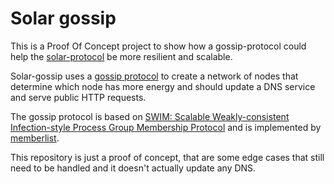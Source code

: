 # Solar gossip

This is a Proof Of Concept project to show how a gossip-protocol could help the [solar-protocol](https://github.com/alexnathanson/solar-protocol) be more resilient and scalable.

Solar-gossip uses a [gossip protocol](https://en.wikipedia.org/wiki/Gossip_protocol) to create a network of nodes that determine which node has more energy and should update a DNS service and serve public HTTP requests.

The gossip protocol is based on [SWIM: Scalable Weakly-consistent Infection-style Process Group Membership Protocol](https://research.cs.cornell.edu/projects/Quicksilver/public_pdfs/SWIM.pdf) and is implemented by [memberlist](https://github.com/hashicorp/memberlist/).

This repository is just a proof of concept, that are some edge cases that still need to be handled and it doesn't actually update any DNS.
